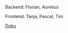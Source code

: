 Backend: Florian, Aurelius

Frontend: Tanja, Pascal, Tim


[Doku](https://github.com/IU-Internationale-Hochschule-Augsburg/fallstudie-thema-iii-team-1/blob/dca86e5da96aa1e64df5aab7dac15ba62dfc01fc/Dokumentation.md)
